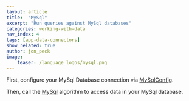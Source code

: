 ```yaml
---
layout: article
title:  "MySql"
excerpt: "Run queries against MySql databases"
categories: working-with-data
nav_index: 4
tags: [app-data-connectors]
show_related: true
author: jon_peck
image:
    teaser: /language_logos/mysql.png 
---
```


First, configure your MySql Database connection via <a href="https://algorithmia.com/algorithms/util/MySqlConfig/">MySqlConfig</a>.

Then, call the <a href="https://algorithmia.com/algorithms/util/MySql/">MySql</a> algorithm to access data in your MySql database.
